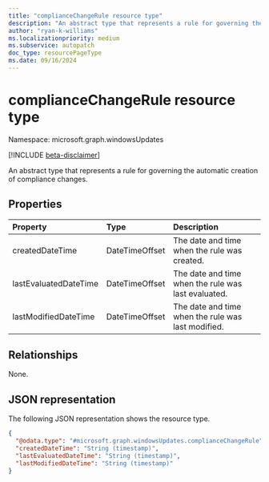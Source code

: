 ```yaml
---
title: "complianceChangeRule resource type"
description: "An abstract type that represents a rule for governing the automatic creation of compliance changes."
author: "ryan-k-williams"
ms.localizationpriority: medium
ms.subservice: autopatch
doc_type: resourcePageType
ms.date: 09/16/2024
---
```


# complianceChangeRule resource type

Namespace: microsoft.graph.windowsUpdates

[!INCLUDE [beta-disclaimer](../../includes/beta-disclaimer.md)]

An abstract type that represents a rule for governing the automatic creation of compliance changes.

## Properties
| Property              | Type           | Description                                         |
|:----------------------|:---------------|:----------------------------------------------------|
| createdDateTime       | DateTimeOffset | The date and time when the rule was created.        |
| lastEvaluatedDateTime | DateTimeOffset | The date and time when the rule was last evaluated. |
| lastModifiedDateTime  | DateTimeOffset | The date and time when the rule was last modified.  |

## Relationships
None.

## JSON representation
The following JSON representation shows the resource type.
<!-- {
  "blockType": "resource",
  "@odata.type": "microsoft.graph.windowsUpdates.complianceChangeRule"
}
-->
``` json
{
  "@odata.type": "#microsoft.graph.windowsUpdates.complianceChangeRule",
  "createdDateTime": "String (timestamp)",
  "lastEvaluatedDateTime": "String (timestamp)",
  "lastModifiedDateTime": "String (timestamp)"
}
```
